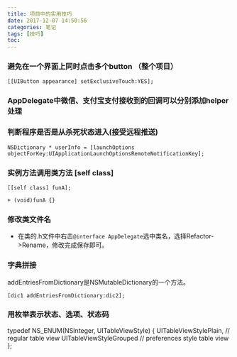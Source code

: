 ```yaml
---
title: 项目中的实用技巧
date: 2017-12-07 14:50:56
categories: 笔记
tags: [技巧]
toc:
---
```


### 避免在一个界面上同时点击多个button （整个项目）
```
[[UIButton appearance] setExclusiveTouch:YES];
```
<!--more-->
### AppDelegate中微信、支付宝支付接收到的回调可以分别添加helper处理

### 判断程序是否是从杀死状态进入(接受远程推送)
```
NSDictionary * userInfo = [launchOptions objectForKey:UIApplicationLaunchOptionsRemoteNotificationKey];
```

### 实例方法调用类方法 [self class]
```
[[self class] funA];

+ (void)funA {}
```

### 修改类文件名
* 在类的.h文件中右击`@interface AppDelegate`选中类名，选择Refactor->Rename，修改完成保存即可。

### 字典拼接
addEntriesFromDictionary是NSMutableDictionary的一个方法。
```
[dic1 addEntriesFromDictionary:dic2];
```

### 用枚举表示状态、选项、状态码
typedef NS_ENUM(NSInteger, UITableViewStyle) {
UITableViewStylePlain,      // regular table view
UITableViewStyleGrouped     // preferences style table view
};

